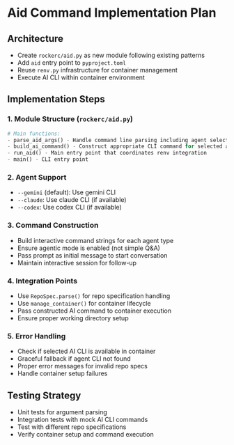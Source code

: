 # Aid Command Implementation Plan

## Architecture
- Create `rockerc/aid.py` as new module following existing patterns
- Add `aid` entry point to `pyproject.toml` 
- Reuse `renv.py` infrastructure for container management
- Execute AI CLI within container environment

## Implementation Steps

### 1. Module Structure (`rockerc/aid.py`)
```python
# Main functions:
- parse_aid_args() - Handle command line parsing including agent selection
- build_ai_command() - Construct appropriate CLI command for selected agent
- run_aid() - Main entry point that coordinates renv integration
- main() - CLI entry point
```

### 2. Agent Support
- `--gemini` (default): Use gemini CLI 
- `--claude`: Use claude CLI (if available)
- `--codex`: Use codex CLI (if available)

### 3. Command Construction
- Build interactive command strings for each agent type
- Ensure agentic mode is enabled (not simple Q&A)
- Pass prompt as initial message to start conversation
- Maintain interactive session for follow-up

### 4. Integration Points
- Use `RepoSpec.parse()` for repo specification handling
- Use `manage_container()` for container lifecycle
- Pass constructed AI command to container execution
- Ensure proper working directory setup

### 5. Error Handling
- Check if selected AI CLI is available in container
- Graceful fallback if agent CLI not found
- Proper error messages for invalid repo specs
- Handle container setup failures

## Testing Strategy
- Unit tests for argument parsing
- Integration tests with mock AI CLI commands
- Test with different repo specifications
- Verify container setup and command execution
